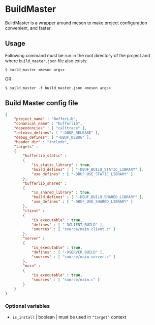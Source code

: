 # BuildMaster
BuildMaster is a wrapper around meson to make project configuration convenient, and faster.

## Usage
Following command must be run in the root directory of the project and where `build_master.json` file also exists:
```
$ build_master <meson args>
```
OR
```
$ build_master -f build_master.json <meson args>
```

## Build Master config file
```json
{
	"project_name" : "BufferLib",
	"conanical_name" : "bufferlib",
	"dependencies" : [ "calltrace" ],
	"release_defines": [ "-DBUF_RELEASE" ],
	"debug_defines": [ "-DBUF_DEBUG" ],
	"header_dir" : "include",
	"targets" :
	{
		"bufferlib_static" :
		{
			"is_static_library" : true,
			"build_defines" : [ "-DBUF_BUILD_STATIC_LIBRARY" ],
			"use_defines" : [ "-DBUF_USE_STATIC_LIBRARY" ]
		},
		"bufferlib_shared" : 
		{
			"is_shared_library" : true,
			"build_defines" : [ "-DBUF_BUILD_SHARED_LIBRARY" ],
			"use_defines" : [ "-DBUF_USE_SHARED_LIBRARY" ]
		},
		"client" :
		{
			"is_executable" : true,
			"defines" : [ "-DCLIENT_BUILD" ],
			"sources" : [ "source/main.client.c" ]
		},
		"server" :
		{
			"is_executable" : true,
			"defines" : [ "-DSERVER_BUILD" ],
			"sources" : [ "source/main.server.c" ]
		},
		"main" :
		{
			"is_executable" : true,
			"sources" : [ "source/main.c" ]
		}
	}
}
```
### Optional variables
- `is_install`  | boolean | must be used in `"target"` context
